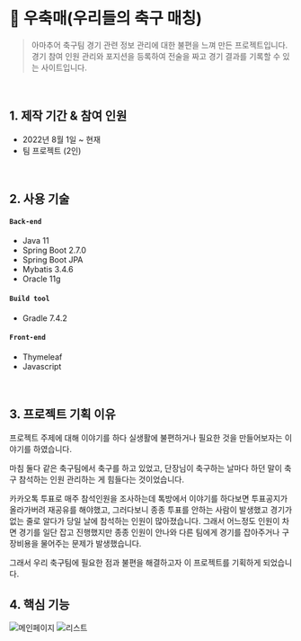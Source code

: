 # :pushpin: 우축매(우리들의 축구 매칭)
>아마추어 축구팀 경기 관련 정보 관리에 대한 불편을 느껴 만든 프로젝트입니다.  
>경기 참여 인원 관리와 포지션을 등록하여 전술을 짜고 경기 결과를 기록할 수 있는 사이트입니다.

</br>

## 1. 제작 기간 & 참여 인원
- 2022년 8월 1일 ~ 현재
- 팀 프로젝트 (2인)

</br> 

## 2. 사용 기술
#### `Back-end`
  - Java 11
  - Spring Boot 2.7.0
  - Spring Boot JPA
  - Mybatis 3.4.6
  - Oracle 11g
#### `Build tool`
  - Gradle 7.4.2
#### `Front-end`
  - Thymeleaf
  - Javascript
  
</br>
  
## 3. 프로젝트 기획 이유
프로젝트 주제에 대해 이야기를 하다 실생활에 불편하거나 필요한 것을 만들어보자는 이야기를 하였습니다.  

마침 둘다 같은 축구팀에서 축구를 하고 있었고, 단장님이 축구하는 날마다 하던 말이 축구 참석하는 인원 관리하는 게 힘들다는 것이었습니다.  

카카오톡 투표로 매주 참석인원을 조사하는데 톡방에서 이야기를 하다보면 투표공지가 올라가버려 재공유를 해야했고, 
그러다보니 종종 투표를 안하는 사람이 발생했고 경기가 없는 줄로 알다가 당일 날에 참석하는 인원이 많아졌습니다.
그래서 어느정도 인원이 차면 경기를 일단 잡고 진행했지만 종종 인원이 안나와 다른 팀에게 경기를 잡아주거나 구장비용을 물어주는 문제가 발생했습니다.  

그래서 우리 축구팀에 필요한 점과 불편을 해결하고자 이 프로젝트를 기획하게 되었습니다.

## 4. 핵심 기능

![메인페이지](https://user-images.githubusercontent.com/84454039/184541474-f72ac2ee-14c6-4841-b007-2904e44faf4e.png)
![리스트](https://user-images.githubusercontent.com/84454039/184541473-d4f8e1d3-a883-4267-9c9b-8efcb2d288fc.png)
